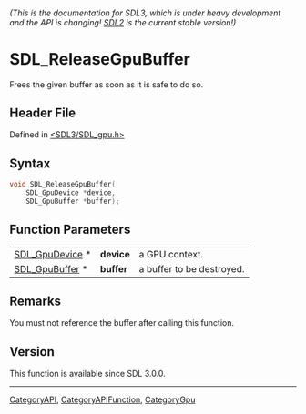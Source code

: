 ###### (This is the documentation for SDL3, which is under heavy development and the API is changing! [SDL2](https://wiki.libsdl.org/SDL2/) is the current stable version!)
# SDL_ReleaseGpuBuffer

Frees the given buffer as soon as it is safe to do so.

## Header File

Defined in [<SDL3/SDL_gpu.h>](https://github.com/libsdl-org/SDL/blob/main/include/SDL3/SDL_gpu.h)

## Syntax

```c
void SDL_ReleaseGpuBuffer(
    SDL_GpuDevice *device,
    SDL_GpuBuffer *buffer);
```

## Function Parameters

|                                  |            |                           |
| -------------------------------- | ---------- | ------------------------- |
| [SDL_GpuDevice](SDL_GpuDevice) * | **device** | a GPU context.            |
| [SDL_GpuBuffer](SDL_GpuBuffer) * | **buffer** | a buffer to be destroyed. |

## Remarks

You must not reference the buffer after calling this function.

## Version

This function is available since SDL 3.0.0.

----
[CategoryAPI](CategoryAPI), [CategoryAPIFunction](CategoryAPIFunction), [CategoryGpu](CategoryGpu)

